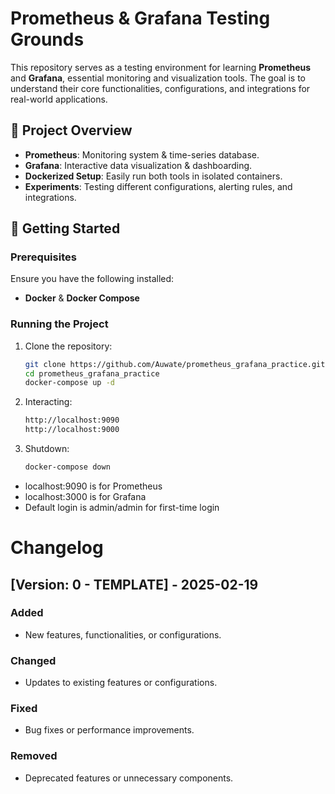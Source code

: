# Prometheus & Grafana Testing Grounds

This repository serves as a testing environment for learning **Prometheus** and **Grafana**, essential monitoring and visualization tools. The goal is to understand their core functionalities, configurations, and integrations for real-world applications.

## 📌 Project Overview

- **Prometheus**: Monitoring system & time-series database.
- **Grafana**: Interactive data visualization & dashboarding.
- **Dockerized Setup**: Easily run both tools in isolated containers.
- **Experiments**: Testing different configurations, alerting rules, and integrations.

## 🚀 Getting Started

### Prerequisites

Ensure you have the following installed:

- **Docker** & **Docker Compose**

### Running the Project

1. Clone the repository:
   ```sh
   git clone https://github.com/Auwate/prometheus_grafana_practice.git
   cd prometheus_grafana_practice
   docker-compose up -d
   ```

2. Interacting:
    ```sh
    http://localhost:9090
    http://localhost:9000
    ```

3. Shutdown:
    ```sh
    docker-compose down
    ```

- localhost:9090 is for Prometheus
- localhost:3000 is for Grafana
- Default login is admin/admin for first-time login

# Changelog

## [Version: 0 - TEMPLATE] - 2025-02-19
### Added
- New features, functionalities, or configurations.

### Changed
- Updates to existing features or configurations.

### Fixed
- Bug fixes or performance improvements.

### Removed
- Deprecated features or unnecessary components.
